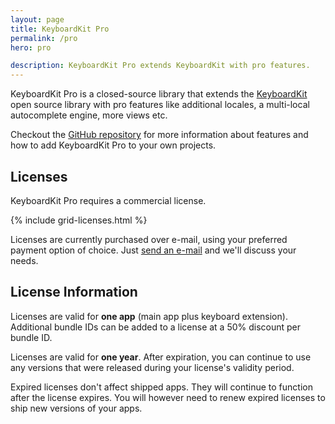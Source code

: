 ```yaml
---
layout: page
title: KeyboardKit Pro
permalink: /pro
hero: pro

description: KeyboardKit Pro extends KeyboardKit with pro features.
---
```


KeyboardKit Pro is a closed-source library that extends the [KeyboardKit](/open-source) open source library with pro features like additional locales, a multi-local autocomplete engine, more views etc.

Checkout the [GitHub repository]({{site.github_repo_pro}}) for more information about features and how to add KeyboardKit Pro to your own projects.


## Licenses

KeyboardKit Pro requires a commercial license.

{% include grid-licenses.html %}

Licenses are currently purchased over e-mail, using your preferred payment option of choice. Just [send an e-mail](mailto:{{site.email}}) and we'll discuss your needs.


## License Information

Licenses are valid for **one app** (main app plus keyboard extension). Additional bundle IDs can be added to a license at a 50% discount per bundle ID.

Licenses are valid for **one year**. After expiration, you can continue to use any versions that were released during your license's validity period.

Expired licenses don't affect shipped apps. They will continue to function after the license expires. You will however need to renew expired licenses to ship new versions of your apps.